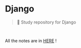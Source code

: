 # Django
>  :pencil: Study repository for Django

<br>

All the notes are in [HERE](https://github.com/chloe-codes1/TIL/tree/master/Django) !

<br>
